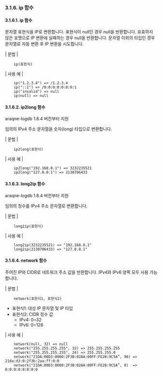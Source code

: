 ### 3.1.6. ip 함수

#### 3.1.6.1. ip 함수

문자열 표현식을 IP로 변환합니다. 표현식이 null인 경우 null을 반환합니다. 유효하지 않은 포맷으로 IP 변환에 실패하는 경우 null을 반환합니다. 문자열 이외의 타입인 경우 문자열로 자동 변환 후 IP 변환을 시도합니다.

\| 문법 \|

~~~~
	ip(표현식)
~~~~

\| 사용 예 \|

~~~~
	ip("1.2.3.4") => /1.2.3.4
	ip("::1") => /0:0:0:0:0:0:0:1
	ip("invalid") => null
	ip(null) => null
~~~~

#### 3.1.6.2. ip2long 함수

araqne-logdb 1.8.4 버전부터 지원

임의의 IPv4 주소 문자열을 숫자(long) 타입으로 변환합니다.

\| 문법 \|

~~~~
	ip2long(표현식)
~~~~


\| 사용 예 \|

~~~~
	ip2long("192.168.0.1") => 3232235521
	ip2long("127.0.0.1") => 2130706433
~~~~

#### 3.1.6.3. long2ip 함수

araqne-logdb 1.8.4 버전부터 지원

임의의 정수를 IPv4 주소 문자열로 변환합니다.

\| 문법 \|

~~~~
	long2ip(표현식)
~~~~

\| 사용 예 \|

~~~~
	long2ip(3232235521) => "192.168.0.1"
	long2ip(2130706433) => "127.0.0.1"
~~~~

#### 3.1.6.4. network 함수

주어진 IP와 CIDR로 네트워크 주소 값을 반환합니다.  IPv4와 IPv6 양쪽 모두 사용 가능합니다.

\| 문법 \|

~~~~
	network(표현식1, 표현식2)
~~~~

 * 표현식1: 대상 IP 문자열 및 IP 타입
 * 표현식2: CIDR 정수 값
     * IPv4: 0~32
     * IPv6: 0~128

\| 사용 예 \|

~~~~
	network(null, 32) => null
	network("255.255.255.255", 32) => 255.255.255.255
	network("255.255.255.255", 24) => 255.255.255.0
	network("21DA:00D3:0000:2F3B:02AA:00FF:FE28:9C5A”, 96) => 21da:d3:0:2f3b:2aa:ff:0:0
	network("21DA:00D3:0000:2F3B:02AA:00FF:FE28:9C5A”, 0)  => 0:0:0:0:0:0:0:0
~~~~

